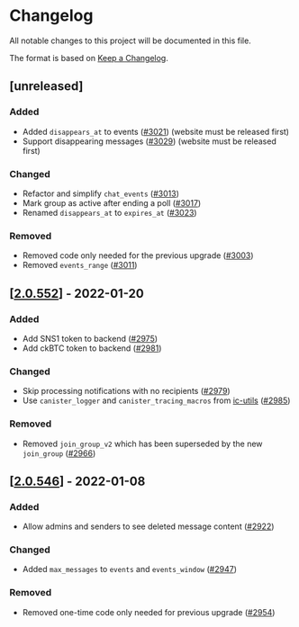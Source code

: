 # Changelog
All notable changes to this project will be documented in this file.

The format is based on [Keep a Changelog](https://keepachangelog.com/en/1.0.0/).

## [unreleased]

### Added

- Added `disappears_at` to events ([#3021](https://github.com/open-ic/open-chat/pull/3021)) (website must be released first)
- Support disappearing messages ([#3029](https://github.com/open-ic/open-chat/pull/3029)) (website must be released first)

### Changed

- Refactor and simplify `chat_events` ([#3013](https://github.com/open-ic/open-chat/pull/3013))
- Mark group as active after ending a poll ([#3017](https://github.com/open-ic/open-chat/pull/3017))
- Renamed `disappears_at` to `expires_at` ([#3023](https://github.com/open-ic/open-chat/pull/3023))

### Removed

- Removed code only needed for the previous upgrade ([#3003](https://github.com/open-ic/open-chat/pull/3003))
- Removed `events_range` ([#3011](https://github.com/open-ic/open-chat/pull/3011))

## [[2.0.552](https://github.com/open-ic/open-chat/releases/tag/v2.0.552-group)] - 2022-01-20

### Added

- Add SNS1 token to backend ([#2975](https://github.com/open-ic/open-chat/pull/2975))
- Add ckBTC token to backend ([#2981](https://github.com/open-ic/open-chat/pull/2981))

### Changed

- Skip processing notifications with no recipients ([#2979](https://github.com/open-ic/open-chat/pull/2979))
- Use `canister_logger` and `canister_tracing_macros` from [ic-utils](https://github.com/open-ic/ic-utils) ([#2985](https://github.com/open-ic/open-chat/pull/2985))

### Removed

- Removed `join_group_v2` which has been superseded by the new `join_group` ([#2966](https://github.com/open-ic/open-chat/pull/2966))

## [[2.0.546](https://github.com/open-ic/open-chat/releases/tag/v2.0.546-group)] - 2022-01-08

### Added

- Allow admins and senders to see deleted message content ([#2922](https://github.com/open-ic/open-chat/pull/2922))

### Changed

- Added `max_messages` to `events` and `events_window` ([#2947](https://github.com/open-ic/open-chat/pull/2947))

### Removed

- Removed one-time code only needed for previous upgrade ([#2954](https://github.com/open-ic/open-chat/pull/2954))
